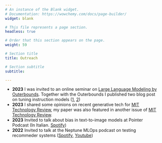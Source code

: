 ```yaml
---
# An instance of the Blank widget.
# Documentation: https://wowchemy.com/docs/page-builder/
widget: blank

# This file represents a page section.
headless: true

# Order that this section appears on the page.
weight: 59

# Section title
title: Outreach

# Section subtitle
subtitle:

---
```


* **2023** I was invited to an online seminar on [Large Language Modeling by Outerbounds](https://www.youtube.com/watch?v=ql4TzSIdvoE&t=2833s). Together with the Outerbounds I published two blog post on tuning instruction models ([1](https://outerbounds.com/blog/custom-llm-tuning/), [2](https://outerbounds.com/blog/llm-tuning-metaflow/))
* **2023** I shared some opinions on recent generative tech for [MIT Technology Review](https://www.technologyreview.com/2023/03/28/1070390/what-if-we-could-just-ask-ai-to-be-less-biased/), my paper was also featured in another issue of [MIT Technology Review](https://www.technologyreview.com/2023/03/22/1070167/these-news-tool-let-you-see-for-yourself-how-biased-ai-image-models-are/). 
* **2023** Invited to talk about bias in text-to-image models at Pointer Podcast (In Italian. [Spotify](https://open.spotify.com/episode/6omEob6WrQAohOfPWC3rBk?si=afcd99c757604ea1))
* **2022** Invited to talk at the Neptune MLOps podcast on testing recommeder systems ([Spotify](https://open.spotify.com/episode/5Gi8Ed4VO07pOmG0thCm2A?si=179d2c51115947e1), [Youtube](https://www.youtube.com/watch?v=gYYZHiWh54I))


